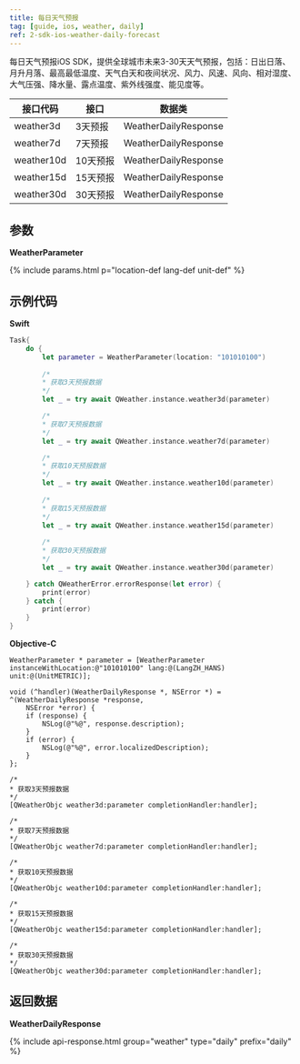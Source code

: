 ```yaml
---
title: 每日天气预报
tag: [guide, ios, weather, daily]
ref: 2-sdk-ios-weather-daily-forecast
---
```


每日天气预报iOS SDK，提供全球城市未来3-30天天气预报，包括：日出日落、月升月落、最高最低温度、天气白天和夜间状况、风力、风速、风向、相对湿度、大气压强、降水量、露点温度、紫外线强度、能见度等。

| 接口代码     | 接口         | 数据类               |
| ----------- | ------------ | -------------------- |
| weather3d  | 3天预报       | WeatherDailyResponse |
| weather7d  | 7天预报       | WeatherDailyResponse |
| weather10d | 10天预报      | WeatherDailyResponse |
| weather15d | 15天预报      | WeatherDailyResponse |
| weather30d | 30天预报      | WeatherDailyResponse |

## 参数

**WeatherParameter**

{% include params.html p="location-def lang-def unit-def" %}

## 示例代码

**Swift**

```swift
Task{
    do {
        let parameter = WeatherParameter(location: "101010100")
        
        /*
        * 获取3天预报数据
        */
        let _ = try await QWeather.instance.weather3d(parameter)

        /*
        * 获取7天预报数据
        */
        let _ = try await QWeather.instance.weather7d(parameter)

        /*
        * 获取10天预报数据
        */
        let _ = try await QWeather.instance.weather10d(parameter)
        
        /*
        * 获取15天预报数据
        */
        let _ = try await QWeather.instance.weather15d(parameter)
        
        /*
        * 获取30天预报数据
        */
        let _ = try await QWeather.instance.weather30d(parameter)

    } catch QWeatherError.errorResponse(let error) {
        print(error)
    } catch {
        print(error)
    }
}
```

**Objective-C**

```objc
WeatherParameter * parameter = [WeatherParameter instanceWithLocation:@"101010100" lang:@(LangZH_HANS) unit:@(UnitMETRIC)];

void (^handler)(WeatherDailyResponse *, NSError *) = ^(WeatherDailyResponse *response,
    NSError *error) {
    if (response) {
        NSLog(@"%@", response.description);
    }
    if (error) {
        NSLog(@"%@", error.localizedDescription);
    }
};

/*
* 获取3天预报数据
*/
[QWeatherObjc weather3d:parameter completionHandler:handler];

/*
* 获取7天预报数据
*/
[QWeatherObjc weather7d:parameter completionHandler:handler];

/*
* 获取10天预报数据
*/
[QWeatherObjc weather10d:parameter completionHandler:handler];

/*
* 获取15天预报数据
*/
[QWeatherObjc weather15d:parameter completionHandler:handler];

/*
* 获取30天预报数据
*/
[QWeatherObjc weather30d:parameter completionHandler:handler];
```

## 返回数据

**WeatherDailyResponse**

{% include api-response.html group="weather" type="daily" prefix="daily" %}

